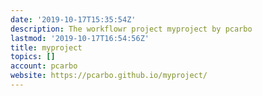 ```yaml
---
date: '2019-10-17T15:35:54Z'
description: The workflowr project myproject by pcarbo
lastmod: '2019-10-17T16:54:56Z'
title: myproject
topics: []
account: pcarbo
website: https://pcarbo.github.io/myproject/
---
```


